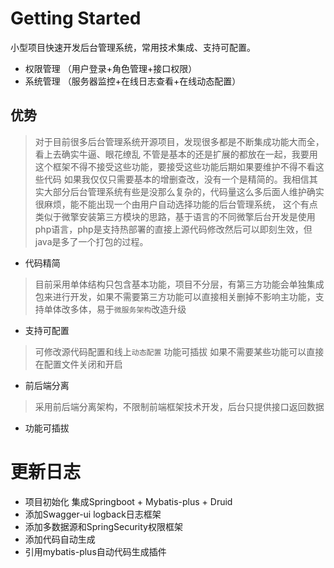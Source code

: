 # Getting Started
小型项目快速开发后台管理系统，常用技术集成、支持可配置。
- 权限管理 （用户登录+角色管理+接口权限）
- 系统管理 （服务器监控+在线日志查看+在线动态配置）

## 优势
> 对于目前很多后台管理系统开源项目，发现很多都是不断集成功能大而全，看上去确实牛逼、眼花缭乱
不管是基本的还是扩展的都放在一起，我要用这个框架不得不接受这些功能，要接受这些功能后期如果要维护不得不看这些代码
如果我仅仅只需要基本的增删查改，没有一个是精简的。我相信其实大部分后台管理系统有些是没那么复杂的，代码量这么多后面人维护确实很麻烦，能不能出现一个由用户自动选择功能的后台管理系统，
这个有点类似于微擎安装第三方模块的思路，基于语言的不同微擎后台开发是使用php语言，php是支持热部署的直接上源代码修改然后可以即刻生效，但java是多了一个打包的过程。
- 代码精简
> 目前采用单体结构只包含基本功能，项目不分层，有第三方功能会单独集成包来进行开发，如果不需要第三方功能可以直接相关删掉不影响主功能，支持单体改多体，易于`微服务架构`改造升级
- 支持可配置
> 可修改源代码配置和线上`动态配置` 功能可插拔 如果不需要某些功能可以直接在配置文件关闭和开启
- 前后端分离
> 采用前后端分离架构，不限制前端框架技术开发，后台只提供接口返回数据
- 功能可插拔
> 

# 更新日志
- 项目初始化 集成Springboot + Mybatis-plus + Druid
- 添加Swagger-ui logback日志框架
- 添加多数据源和SpringSecurity权限框架
- 添加代码自动生成
- 引用mybatis-plus自动代码生成插件

